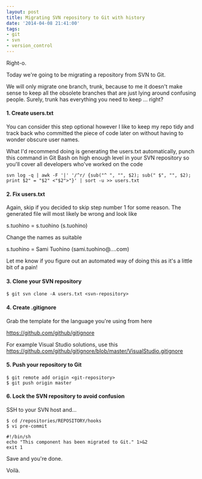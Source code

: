 ```yaml
---
layout: post
title: Migrating SVN repository to Git with history
date: '2014-04-08 21:41:00'
tags:
- git
- svn
- version_control
---
```


Right-o.

Today we're going to be migrating a repository from SVN to Git.

We will only migrate one branch, trunk, because to me it doesn't make sense to keep all the obsolete branches that are just lying around confusing people. Surely, trunk has everything you need to keep ... right?

#### 1\. Create users.txt

You can consider this step optional however I like to keep my repo tidy and track back who committed the piece of code later on without having to wonder obscure user names.

What I'd recommend doing is generating the users.txt automatically, punch this command in Git Bash on high enough level in your SVN repository so you'll cover all developers who've worked on the code

```
svn log -q | awk -F '|' '/^r/ {sub("^ ", "", $2); sub(" $", "", $2); print $2" = "$2" <"$2">"}' | sort -u >> users.txt
```

#### 2\. Fix users.txt

Again, skip if you decided to skip step number 1 for some reason. The generated file will most likely be wrong and look like

s.tuohino = s.tuohino (s.tuohino)

Change the names as suitable

s.tuohino = Sami Tuohino (sami.tuohino@....com)

Let me know if you figure out an automated way of doing this as it's a little bit of a pain!

#### 3\. Clone your SVN repository 
```
$ git svn clone -A users.txt <svn-repository>
```
#### 4\. Create .gitignore

Grab the template for the language you're using from here

https://github.com/github/gitignore

For example Visual Studio solutions, use this
https://github.com/github/gitignore/blob/master/VisualStudio.gitignore

#### 5\. Push your repository to Git

```
$ git remote add origin <git-repository>
$ git push origin master
```

#### 6\. Lock the SVN repository to avoid confusion

SSH to your SVN host and...

```
$ cd /repositories/REPOSITORY/hooks
$ vi pre-commit
```
```
#!/bin/sh
echo "This component has been migrated to Git." 1>&2
exit 1
```

Save and you're done.

Voilà.
